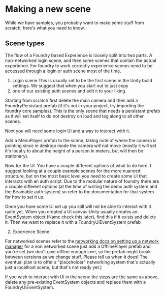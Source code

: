 # Making a new scene
While we have samples, you probably want to make some stuff from scratch, here's what you need to know.

## Scene types 

The flow of a Foundry based Experience is loosely split into two parts. A non-networked login scene, and then some scenes 
that contain the actual experience. For foundry to work correctly experience scenes need to be accessed through a login or auth scene most of the time.

1. Login scene
This is usually set to be the first scene in the Unity build settings. We suggest that when you start out to just copy
2. one of our existing auth scenes and edit it to your liking.

Starting from scratch first delete the main camera and then add a FoundryPersistant prefab (if it's not in your project, 
try importing the foundry core samples). This is the only scene that needs a persistant prefab as it will set itself to 
do not destroy on load and tag along to all other scenes.

Next you will need some login UI and a way to interact with it.

Add a MenuPlayer prefab to the scene, taking note of where the camera is pointing since in desktop mode the camera will 
not move (mostly it will set it's local y to about the height of a person in meters, but will then be stationary).

Now for the UI. You have a couple different options of what to do here. I suggest looking at a couple example scenes for 
the more nuanced structure, but on the most basic level you need to create some UI that interacts with an auth script. 
Due to the modular nature of foundry there are a couple different options (at the time of writing the demo auth system 
and the Beamable auth system) so refer to the documentation for that system for how to set it up. 

Once you have some UI set up you still will not be able to interact with it quite yet. When you created a UI canvas Unity 
usually creates an EventSystem object (Name check this later), find this if it exists and delete it. Then we want to 
replace it with a FoundryUIEventSystem prefab

2. Experience Scene

For networked scenes refer to the [networking docs on setting up a network manager](foundry/Networking/Networking.md) for a non 
networked scene just add a OfflinePlayer prefab and you're set (we don't give offline enough love, so the prefab might 
break between versions as we change stuff. Please tell us when it does! The eventual plan is to offer a "placeholder" 
networking system that's actually just a localhost scene, but that's not ready yet.)

If you wish to interact with UI in the scene the steps are the same as above, delete any pre-existing EventSystem objects 
and replace them with a FoundryUIEventSystem.